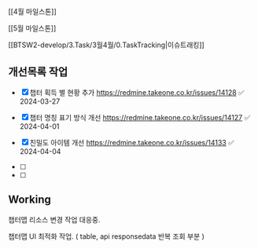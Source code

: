 

[[4월 마일스톤]]

[[5월 마일스톤]]


[[BTSW2-develop/3.Task/3월4월/0.TaskTracking|이슈트래킹]] 


## 개선목록 작업
- [x] 챕터 획득 별 현황 추가 https://redmine.takeone.co.kr/issues/14128 ✅ 2024-03-27
- [x] 챕터 명칭 표기 방식 개선 https://redmine.takeone.co.kr/issues/14127 ✅ 2024-04-01
- [x] 친밀도 아이템 개선 https://redmine.takeone.co.kr/issues/14133 ✅ 2024-04-04


- [ ] 
- [ ] 




## Working

챕터맵 리소스 변경 작업 대응중.

챕터맵 UI 최적화 작업. ( table, api responsedata 반복 조회 부분 )

